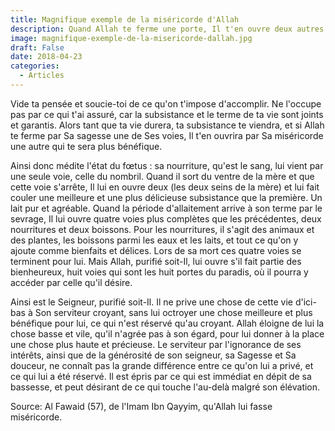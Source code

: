 ```yaml
---
title: Magnifique exemple de la miséricorde d'Allah
description: Quand Allah te ferme une porte, Il t'en ouvre deux autres
image: magnifique-exemple-de-la-misericorde-dallah.jpg
draft: False
date: 2018-04-23
categories: 
  - Articles
---
```


Vide ta pensée et soucie-toi de ce qu'on t'impose d'accomplir. Ne l'occupe pas par ce qui t'ai assuré, car la subsistance et le terme de ta vie sont joints et garantis. Alors tant que ta vie durera, ta subsistance te viendra, et si Allah te ferme par Sa sagesse une de Ses voies, Il t'en ouvrira par Sa miséricorde une autre qui te sera plus bénéfique.

Ainsi donc médite l'état du fœtus : sa nourriture, qu'est le sang, lui vient par une seule voie, celle du nombril. Quand il sort du ventre de la mère et que cette voie s'arrête, Il lui en ouvre deux (les deux seins de la mère) et lui fait couler une meilleure et une plus délicieuse subsistance que la première. Un lait pur et agréable. Quand la période d'allaitement arrive à son terme par le sevrage, Il lui ouvre quatre voies plus complètes que les précédentes, deux nourritures et deux boissons. Pour les nourritures, il s'agit des animaux et des plantes, les boissons parmi les eaux et les laits, et tout ce qu'on y ajoute comme bienfaits et délices. Lors de sa mort ces quatre voies se terminent pour lui. Mais Allah, purifié soit-Il, lui ouvre s'il fait partie des bienheureux, huit voies qui sont les huit portes du paradis, où il pourra y accéder par celle qu'il désire.

Ainsi est le Seigneur, purifié soit-Il. Il ne prive une chose de cette vie d'ici-bas à Son serviteur croyant, sans lui octroyer une chose meilleure et plus bénéfique pour lui, ce qui n'est réservé qu'au croyant. Allah éloigne de lui la chose basse et vile, qu'il n'agrée pas à son égard, pour lui donner à la place une chose plus haute et précieuse. Le serviteur par l'ignorance de ses intérêts, ainsi que de la générosité de son seigneur, sa Sagesse et Sa douceur, ne connaît pas la grande différence entre ce qu'on lui a privé, et ce qui lui a été réservé. Il est épris par ce qui est immédiat en dépit de sa bassesse, et peut désirant de ce qui touche l'au-delà malgré son élévation.

Source: Al Fawaid (57), de l'Imam Ibn Qayyim, qu'Allah lui fasse miséricorde.